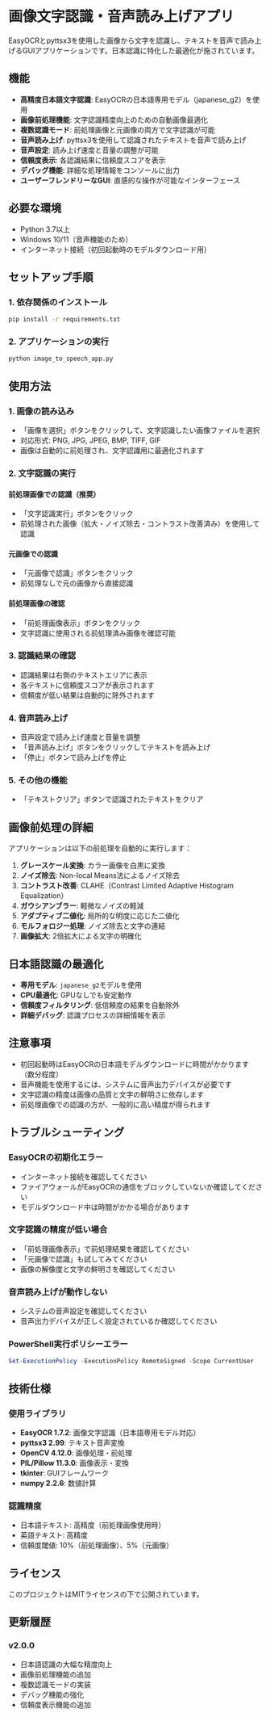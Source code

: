 # 画像文字認識・音声読み上げアプリ

EasyOCRとpyttsx3を使用した画像から文字を認識し、テキストを音声で読み上げるGUIアプリケーションです。日本認識に特化した最適化が施されています。

## 機能

- **高精度日本語文字認識**: EasyOCRの日本語専用モデル（japanese_g2）を使用
- **画像前処理機能**: 文字認識精度向上のための自動画像最適化
- **複数認識モード**: 前処理画像と元画像の両方で文字認識が可能
- **音声読み上げ**: pyttsx3を使用して認識されたテキストを音声で読み上げ
- **音声設定**: 読み上げ速度と音量の調整が可能
- **信頼度表示**: 各認識結果に信頼度スコアを表示
- **デバッグ機能**: 詳細な処理情報をコンソールに出力
- **ユーザーフレンドリーなGUI**: 直感的な操作が可能なインターフェース

## 必要な環境

- Python 3.7以上
- Windows 10/11（音声機能のため）
- インターネット接続（初回起動時のモデルダウンロード用）

## セットアップ手順

### 1. 依存関係のインストール

```bash
pip install -r requirements.txt
```

### 2. アプリケーションの実行

```bash
python image_to_speech_app.py
```

## 使用方法

### 1. 画像の読み込み
- 「画像を選択」ボタンをクリックして、文字認識したい画像ファイルを選択
- 対応形式: PNG, JPG, JPEG, BMP, TIFF, GIF
- 画像は自動的に前処理され、文字認識用に最適化されます

### 2. 文字認識の実行

#### 前処理画像での認識（推奨）
- 「文字認識実行」ボタンをクリック
- 前処理された画像（拡大・ノイズ除去・コントラスト改善済み）を使用して認識

#### 元画像での認識
- 「元画像で認識」ボタンをクリック
- 前処理なしで元の画像から直接認識

#### 前処理画像の確認
- 「前処理画像表示」ボタンをクリック
- 文字認識に使用される前処理済み画像を確認可能

### 3. 認識結果の確認
- 認識結果は右側のテキストエリアに表示
- 各テキストに信頼度スコアが表示されます
- 信頼度が低い結果は自動的に除外されます

### 4. 音声読み上げ
- 音声設定で読み上げ速度と音量を調整
- 「音声読み上げ」ボタンをクリックしてテキストを読み上げ
- 「停止」ボタンで読み上げを停止

### 5. その他の機能
- 「テキストクリア」ボタンで認識されたテキストをクリア

## 画像前処理の詳細

アプリケーションは以下の前処理を自動的に実行します：

1. **グレースケール変換**: カラー画像を白黒に変換
2. **ノイズ除去**: Non-local Means法によるノイズ除去
3. **コントラスト改善**: CLAHE（Contrast Limited Adaptive Histogram Equalization）
4. **ガウシアンブラー**: 軽微なノイズの軽減
5. **アダプティブ二値化**: 局所的な明度に応じた二値化
6. **モルフォロジー処理**: ノイズ除去と文字の連結
7. **画像拡大**: 2倍拡大による文字の明確化

## 日本語認識の最適化

- **専用モデル**: `japanese_g2`モデルを使用
- **CPU最適化**: GPUなしでも安定動作
- **信頼度フィルタリング**: 低信頼度の結果を自動除外
- **詳細デバッグ**: 認識プロセスの詳細情報を表示

## 注意事項

- 初回起動時はEasyOCRの日本語モデルダウンロードに時間がかかります（数分程度）
- 音声機能を使用するには、システムに音声出力デバイスが必要です
- 文字認識の精度は画像の品質と文字の鮮明さに依存します
- 前処理画像での認識の方が、一般的に高い精度が得られます

## トラブルシューティング

### EasyOCRの初期化エラー
- インターネット接続を確認してください
- ファイアウォールがEasyOCRの通信をブロックしていないか確認してください
- モデルダウンロード中は時間がかかる場合があります

### 文字認識の精度が低い場合
- 「前処理画像表示」で前処理結果を確認してください
- 「元画像で認識」も試してみてください
- 画像の解像度と文字の鮮明さを確認してください

### 音声読み上げが動作しない
- システムの音声設定を確認してください
- 音声出力デバイスが正しく設定されているか確認してください

### PowerShell実行ポリシーエラー
```powershell
Set-ExecutionPolicy -ExecutionPolicy RemoteSigned -Scope CurrentUser
```

## 技術仕様

### 使用ライブラリ
- **EasyOCR 1.7.2**: 画像文字認識（日本語専用モデル対応）
- **pyttsx3 2.99**: テキスト音声変換
- **OpenCV 4.12.0**: 画像処理・前処理
- **PIL/Pillow 11.3.0**: 画像表示・変換
- **tkinter**: GUIフレームワーク
- **numpy 2.2.6**: 数値計算

### 認識精度
- 日本語テキスト: 高精度（前処理画像使用時）
- 英語テキスト: 高精度
- 信頼度閾値: 10%（前処理画像）、5%（元画像）

## ライセンス

このプロジェクトはMITライセンスの下で公開されています。

## 更新履歴

### v2.0.0
- 日本語認識の大幅な精度向上
- 画像前処理機能の追加
- 複数認識モードの実装
- デバッグ機能の強化
- 信頼度表示機能の追加 